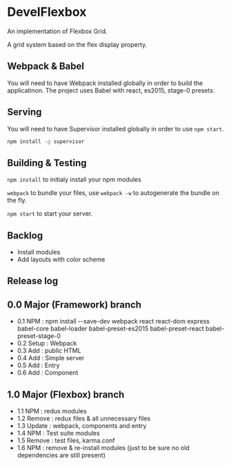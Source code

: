 <!--
@Author: Andreee Ray <develdoe>
@Date:   2017-03-10T00:42:05+01:00
@Email:  me@andreeray.se
@Filename: readme.md
@Last modified by:   develdoe
@Last modified time: 2017-04-20T12:08:00+02:00
-->



# DevelFlexbox

An implementation of Flexbox Grid.

A grid system based on the flex display property.

## Webpack & Babel

You will need to have Webpack installed globally in order to build the applicatinon.
The project uses Babel with react, es2015, stage-0 presets.


## Serving

You will need to have Supervisor installed globally in order to use `npm start`.

```bash
npm install -g supervisor
```


## Building & Testing

`npm install` to initialy install your npm modules

`webpack` to bundle your files, use `webpack -w` to autogenerate the bundle on the fly.

`npm start` to start your server.

## Backlog

* Install modules
* Add layouts with color scheme

## Release log

## 0.0 Major (Framework) branch

* 0.1 NPM    : npm install --save-dev webpack react react-dom express babel-core babel-loader babel-preset-es2015 babel-preset-react babel-preset-stage-0
* 0.2 Setup  : Webpack
* 0.3 Add    : public HTML
* 0.4 Add    : Simple server
* 0.5 Add    : Entry
* 0.6 Add    : Component

## 1.0 Major (Flexbox) branch

* 1.1 NPM    : redux modules
* 1.2 Remove : redux files & all unnecessary files
* 1.3 Update : webpack, components and entry
* 1.4 NPM    : Test suite modules
* 1.5 Remove : test files, karma.conf
* 1.6 NPM    : remove & re-install modules (just to be sure no old dependencies are still present)
